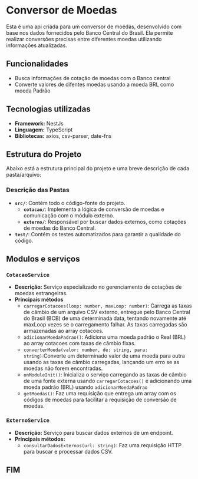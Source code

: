 # Conversor de Moedas

Esta é uma api criada para um conversor de moedas, desenvolvido com base nos dados fornecidos pelo Banco Central do Brasil. Ela permite realizar conversões precisas entre diferentes moedas utilizando informações atualizadas.

## Funcionalidades

- Busca informações de cotação de moedas com o Banco central
- Converte valores de difentes moedas usando a moeda BRL como moeda Padrão

## Tecnologias utilizadas

- **Framework:** NestJs
- **Linguagem:** TypeScript
- **Bibliotecas:** axios, csv-parser, date-fns

## Estrutura do Projeto

Abaixo está a estrutura principal do projeto e uma breve descrição de cada pasta/arquivo:

### Descrição das Pastas

- **`src/`**: Contém todo o código-fonte do projeto.
    - **`cotacao/`**: Implementa a lógica de conversão de moedas e comunicação com o módulo externo.
    - **`externo/`**: Responsável por buscar dados externos, como cotações de moedas do Banco Central.
- **`test/`**: Contém os testes automatizados para garantir a qualidade do código.

## Modulos e serviços

### `CotacaoService`

- **Descrição:** Serviço especializado no gerenciamento de cotações de moedas estrangeiras.
- **Principais métodos**
    - `carregarCotacoes(loop: number, maxLoop: number)`: Carrega as taxas de câmbio de um arquivo CSV externo, entregue pelo Banco Central do Brasil (BCB) de uma determinada data, tentando novamente até maxLoop vezes se o carregamento falhar. As taxas carregadas são armazenadas ao array cotacoes.
    - `adicionarMoedaPadrao()`: Adiciona uma moeda padrão o Real (BRL) ao array cotacoes com taxas de câmbio fixas.
    - `converterMoeda(valor: number, de: string, para: string)`:Converte um determinado valor de uma moeda para outra usando as taxas de câmbio carregadas, lançando um erro se as moedas não forem encontradas.
    - `onModuleInit()`: Inicializa o serviço carregando as taxas de câmbio de uma fonte externa usando `carregarCotacoes()` e adicionando uma moeda padrão (BRL) usando `adicionarMoedaPadrao`
    - `getMoedas()`: Faz uma requisição que entrega um array com os códigos de moedas para facilitar a requisição de conversão de moedas.

### `ExternoService`

- **Descrição:** Serviço para buscar dados externos de um endpoint.
- **Principais métodos:** 
    - `consultarDadosExternos(url: string)`: Faz uma requisição HTTP para buscar e processar dados CSV.

## FIM
